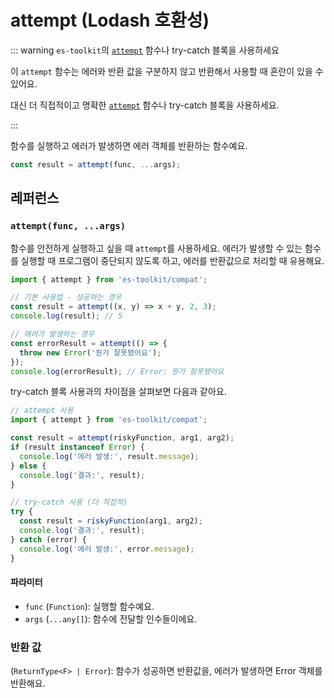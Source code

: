 # attempt (Lodash 호환성)

::: warning `es-toolkit`의 [`attempt`](../../util/attempt.md) 함수나 try-catch 블록을 사용하세요

이 `attempt` 함수는 에러와 반환 값을 구분하지 않고 반환해서 사용할 때 혼란이 있을 수 있어요.

대신 더 직접적이고 명확한 [`attempt`](../../util/attempt.md) 함수나 try-catch 블록을 사용하세요.

:::

함수를 실행하고 에러가 발생하면 에러 객체를 반환하는 함수예요.

```typescript
const result = attempt(func, ...args);
```

## 레퍼런스

### `attempt(func, ...args)`

함수를 안전하게 실행하고 싶을 때 `attempt`를 사용하세요. 에러가 발생할 수 있는 함수를 실행할 때 프로그램이 중단되지 않도록 하고, 에러를 반환값으로 처리할 때 유용해요.

```typescript
import { attempt } from 'es-toolkit/compat';

// 기본 사용법 - 성공하는 경우
const result = attempt((x, y) => x + y, 2, 3);
console.log(result); // 5

// 에러가 발생하는 경우
const errorResult = attempt(() => {
  throw new Error('뭔가 잘못됐어요');
});
console.log(errorResult); // Error: 뭔가 잘못됐어요
```

try-catch 블록 사용과의 차이점을 살펴보면 다음과 같아요.

```typescript
// attempt 사용
import { attempt } from 'es-toolkit/compat';

const result = attempt(riskyFunction, arg1, arg2);
if (result instanceof Error) {
  console.log('에러 발생:', result.message);
} else {
  console.log('결과:', result);
}

// try-catch 사용 (더 직접적)
try {
  const result = riskyFunction(arg1, arg2);
  console.log('결과:', result);
} catch (error) {
  console.log('에러 발생:', error.message);
}
```

#### 파라미터

- `func` (`Function`): 실행할 함수예요.
- `args` (`...any[]`): 함수에 전달할 인수들이에요.

### 반환 값

(`ReturnType<F> | Error`): 함수가 성공하면 반환값을, 에러가 발생하면 Error 객체를 반환해요.
